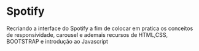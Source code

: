 # Spotify
Recriando a interface do Spotify a fim de colocar em pratica os conceitos de responsividade, carousel e ademais recursos de HTML,CSS, BOOTSTRAP e introdução ao Javascript 
